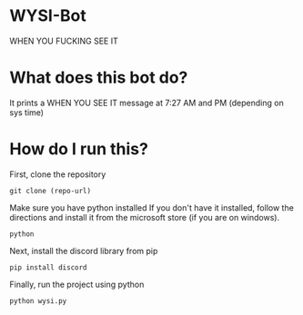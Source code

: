 # WYSI-Bot
WHEN YOU FUCKING SEE IT

# What does this bot do?
It prints a WHEN YOU SEE IT message at 7:27 AM and PM (depending on sys time)

# How do I run this?
First, clone the repository
```
git clone (repo-url) 
```
Make sure you have python installed
If you don't have it installed, follow the directions and install it from the microsoft store (if you are on windows).
```
python
```
Next, install the discord library from pip
```
pip install discord
```
Finally, run the project using python
```
python wysi.py
```
